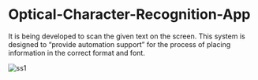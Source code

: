 # Optical-Character-Recognition-App

It is being developed to scan the given text on the
screen. This system is designed to “provide automation support” for
the process of placing information in the correct format and font. 
   
  
 ![ss1](https://github.com/UmangDAVDA/Optical-Character-Recognition-App/assets/69191929/a92a0100-5f6d-4351-812f-2f8d45fd84d1)

      
      
  

   
   

